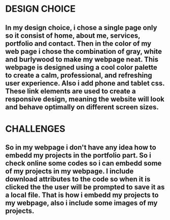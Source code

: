 # DESIGN CHOICE
## In my design choice, i chose a single page only so it consist of home, about me, services, portfolio and contact. Then in  the color of my web page i chose the combination of gray, white and burlywood to make my webpage neat. This webpage is designed using a cool color palette to create a calm, professional, and refreshing user experience. Also i add phone and tablet css. These link  elements are used to create a responsive design, meaning the website will look and behave optimally on different screen sizes.


# CHALLENGES
## So in my webpage i don't have any idea how to embedd my projects in the portfolio part. So i check online some codes so  i can embedd some of my projects in my webpage. I include download attributes to the code so when it is clicked the  the user will be prompted to save it as a local file. That is how i embedd my projects to my webpage, also i include some images of my projects.